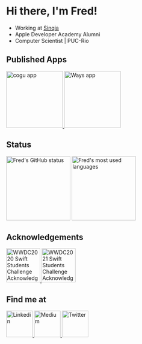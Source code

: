 <h1>Hi there, I'm Fred!</h1>
<ul>
  <li>Working at <a href="https://www.sinqia.com.br/">Sinqia</a></li>
  <li>Apple Developer Academy Alumni</li>
  <li>Computer Scientist | PUC-Rio</li>
</ul>

<h2>Published Apps</h2>
<p align="left">
  <a href="https://apps.apple.com/br/app/cogu/id1575371905?l=en" target="_blank">
     <picture>
      <!--Dark Mode-->
      <source height="150rem" media="(prefers-color-scheme: dark)" srcset="https://user-images.githubusercontent.com/45044768/171730163-f3c0e3cf-a128-473c-a3e6-49e635af9ce1.png">
      <!--Light Mode-->
      <source height="150rem" media="(prefers-color-scheme: light)" srcset="https://user-images.githubusercontent.com/45044768/171730261-8c9e6347-c534-4dae-abca-0f9d8ce7f705.png">
      <!--Callback-->
      <img height="150rem" alt="cogu app" src="https://user-images.githubusercontent.com/45044768/171730163-f3c0e3cf-a128-473c-a3e6-49e635af9ce1.png">
    </picture>
  </a>
  <a href="https://apps.apple.com/br/app/ways/id1537176656?l=en" target="_blank">
    <picture>
      <!--Dark Mode-->
      <source height="150rem" media="(prefers-color-scheme: dark)" srcset="https://user-images.githubusercontent.com/45044768/171729340-e0f95516-cf05-43cb-8cfa-b73d5f18c175.png">
      <!--Light Mode-->
      <source height="150rem" media="(prefers-color-scheme: light)" srcset="https://user-images.githubusercontent.com/45044768/171729257-8be3b611-5291-4a23-99a0-769656ec582e.png">
      <!--Callback-->
      <img height="150rem" alt="Ways app" src="https://user-images.githubusercontent.com/45044768/171729340-e0f95516-cf05-43cb-8cfa-b73d5f18c175.png">
    </picture>
  </a>
</p>

<h2>Status</h2>
<p align="left">
  
  <a>
  <picture>
      <!--Dark Mode-->
      <source height="170rem" media="(prefers-color-scheme: dark)" srcset="https://github-readme-stats.vercel.app/api?username=fredlacis&show_icons=true&theme=radical&include_all_commits=true&count_private=true&border_color=31363C&bg_color=22262C&border_radius=6&title_color=CAD1D8&text_color=CAD1D8&icon_color=DF5C43">
      <!--Light Mode-->
      <source height="170rem" media="(prefers-color-scheme: light)" srcset="https://github-readme-stats.vercel.app/api?username=fredlacis&show_icons=true&theme=radical&include_all_commits=true&count_private=true&border_color=D1D7DD&bg_color=F6F8FA&border_radius=6&title_color=25292E&text_color=25292E&icon_color=DF5C43">
      <!--Callback-->
      <img height="170rem" alt="Fred's GitHub status" src="https://github-readme-stats.vercel.app/api?username=fredlacis&show_icons=true&theme=radical&include_all_commits=true&count_private=true&border_color=31363C&bg_color=22262C&border_radius=6&title_color=CAD1D8&text_color=CAD1D8&icon_color=DF5C43" />
    </picture>
  </a>
  
  <a>
    <picture>
      <!--Dark Mode-->
      <source height="170rem" media="(prefers-color-scheme: dark)" srcset="https://github-readme-stats.vercel.app/api/top-langs/?username=fredlacis&layout=compact&langs_count=7&theme=radical&include_all_commits=true&count_private=true&border_color=31363C&bg_color=22262C&border_radius=6&title_color=CAD1D8&text_color=CAD1D8">
      <!--Light Mode-->
      <source height="170rem" media="(prefers-color-scheme: light)" srcset="https://github-readme-stats.vercel.app/api/top-langs/?username=fredlacis&layout=compact&langs_count=7&theme=radical&include_all_commits=true&count_private=true&border_color=D1D7DD&bg_color=F6F8FA&border_radius=6&title_color=25292E&text_color=25292E">
      <!--Callback-->
      <img height="170rem" alt="Fred's most used languages" src="https://github-readme-stats.vercel.app/api/top-langs/?username=fredlacis&layout=compact&langs_count=7&theme=radical&include_all_commits=true&count_private=true&border_color=31363C&bg_color=22262C&border_radius=6&title_color=CAD1D8&text_color=CAD1D8" />
    </picture>
  </a>
  
</p>

<h2>Acknowledgements</h2>
<p align="left">
  <a href="https://github.com/fredlacis/TheSeaCycle_WWDC2020" target="_blank">
    <picture>
      <!--Dark Mode-->
      <source height="90rem" media="(prefers-color-scheme: dark)" srcset="https://user-images.githubusercontent.com/45044768/171730703-64bdaa22-28f4-4701-922a-4139c92c5f89.png">
      <!--Light Mode-->
      <source height="90rem" media="(prefers-color-scheme: light)" srcset="https://user-images.githubusercontent.com/45044768/171730635-55e7ef8b-694c-487a-8d36-a11a075f4a49.png">
      <!--Callback-->
      <img height="90rem" alt="WWDC2020 Swift Students Challenge Acknowledgement" src="https://user-images.githubusercontent.com/45044768/171730703-64bdaa22-28f4-4701-922a-4139c92c5f89.png">
    </picture>
  </a>
  <a href="https://github.com/fredlacis/GeneticAlgorithms_WWDC21" target="_blank">
    <picture>
      <!--Dark Mode-->
      <source height="90rem" media="(prefers-color-scheme: dark)" srcset="https://user-images.githubusercontent.com/45044768/171730812-6b47be76-9a18-4664-882b-16e6dfc58b89.png">
      <!--Light Mode-->
      <source height="90rem" media="(prefers-color-scheme: light)" srcset="https://user-images.githubusercontent.com/45044768/171730846-f234899f-4b02-49d0-9d10-a0e6f7c37e33.png">
      <!--Callback-->
      <img height="90rem" alt="WWDC2021 Swift Students Challenge Acknowledgement" src="https://user-images.githubusercontent.com/45044768/171730812-6b47be76-9a18-4664-882b-16e6dfc58b89.png">
    </picture>
  </a>
</p>

<h2>Find me at</h2>
<p align="left">
  
  <a href="https://www.linkedin.com/in/frederico-lacis/" target="_blank">
    <picture>
      <!--Dark Mode-->
      <source height="70rem" media="(prefers-color-scheme: dark)" srcset="https://user-images.githubusercontent.com/45044768/171731372-fae06280-b51c-4e6f-8abe-cf41ef0560ba.png">
      <!--Light Mode-->
      <source height="70rem" media="(prefers-color-scheme: light)" srcset="https://user-images.githubusercontent.com/45044768/171731181-7bdda4ca-4975-4f4c-836f-180ac4791ad9.png">
      <!--Callback-->
      <img height="70rem" alt="Linkedin" src="https://user-images.githubusercontent.com/45044768/171731372-fae06280-b51c-4e6f-8abe-cf41ef0560ba.png">
    </picture>
  </a>
  
  <a href="https://medium.com/@fredlacis" target="_blank">
    <picture>
      <!--Dark Mode-->
      <source height="70rem" media="(prefers-color-scheme: dark)" srcset="https://user-images.githubusercontent.com/45044768/171731378-17ae8591-3d52-46b3-99b9-b7e1ccf8df5c.png">
      <!--Light Mode-->
      <source height="70rem" media="(prefers-color-scheme: light)" srcset="https://user-images.githubusercontent.com/45044768/171731221-504d0a95-e94d-4b47-b6a1-a9e582b2ec5c.png">
      <!--Callback-->
      <img height="70rem" alt="Medium" src="https://user-images.githubusercontent.com/45044768/171731378-17ae8591-3d52-46b3-99b9-b7e1ccf8df5c.png">
    </picture>
  </a>
  
  <a href="https://twitter.com/LacisFred" target="_blank">
    <picture>
      <!--Dark Mode-->
      <source height="70rem" media="(prefers-color-scheme: dark)" srcset="https://user-images.githubusercontent.com/45044768/171731376-401f5c88-3bc7-43e7-81df-d81529507f42.png">
      <!--Light Mode-->
      <source height="70rem" media="(prefers-color-scheme: light)" srcset="https://user-images.githubusercontent.com/45044768/171731217-c87fe961-814b-4fc8-8e1c-370dd121aa2c.png">
      <!--Callback-->
      <img height="70rem" alt="Twitter" src="https://user-images.githubusercontent.com/45044768/171731376-401f5c88-3bc7-43e7-81df-d81529507f42.png">
    </picture>
  </a>
  
</p>

